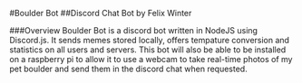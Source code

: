 #Boulder Bot
##Discord Chat Bot by Felix Winter


###Overview
Boulder Bot is a discord bot written in NodeJS using Discord.js. It sends memes stored locally, offers tempature conversion and statistics on all users and servers. This bot will also be able to be installed on a raspberry pi to allow it to use a webcam to take real-time photos of my pet boulder and send them in the discord chat when requested.